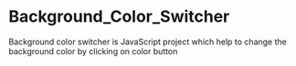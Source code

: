 # Background_Color_Switcher
Background color switcher is JavaScript project which help to change the  background color by clicking on color button
